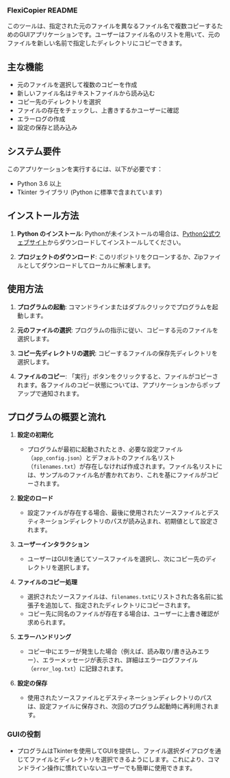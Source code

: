 ### FlexiCopier README


このツールは、指定された元のファイルを異なるファイル名で複数コピーするためのGUIアプリケーションです。ユーザーはファイル名のリストを用いて、元のファイルを新しい名前で指定したディレクトリにコピーできます。

## 主な機能

- 元のファイルを選択して複数のコピーを作成
- 新しいファイル名はテキストファイルから読み込む
- コピー先のディレクトリを選択
- ファイルの存在をチェックし、上書きするかユーザーに確認
- エラーログの作成
- 設定の保存と読み込み



## システム要件

このアプリケーションを実行するには、以下が必要です：
- Python 3.6 以上
- Tkinter ライブラリ (Python に標準で含まれています)

## インストール方法

1. **Python のインストール**:
   Pythonが未インストールの場合は、[Python公式ウェブサイト](https://www.python.org/downloads/)からダウンロードしてインストールしてください。

2. **プロジェクトのダウンロード**:
   このリポジトリをクローンするか、Zipファイルとしてダウンロードしてローカルに解凍します。



## 使用方法

1. **プログラムの起動**:
   コマンドラインまたはダブルクリックでプログラムを起動します。

2. **元のファイルの選択**:
   プログラムの指示に従い、コピーする元のファイルを選択します。

3. **コピー先ディレクトリの選択**:
   コピーするファイルの保存先ディレクトリを選択します。

4. **ファイルのコピー**:
   「実行」ボタンをクリックすると、ファイルがコピーされます。各ファイルのコピー状態については、アプリケーションからポップアップで通知されます。



## プログラムの概要と流れ

1. **設定の初期化**
   - プログラムが最初に起動されたとき、必要な設定ファイル（`app_config.json`）とデフォルトのファイル名リスト（`filenames.txt`）が存在しなければ作成されます。ファイル名リストには、サンプルのファイル名が書かれており、これを基にファイルがコピーされます。

2. **設定のロード**
   - 設定ファイルが存在する場合、最後に使用されたソースファイルとデスティネーションディレクトリのパスが読み込まれ、初期値として設定されます。

3. **ユーザーインタラクション**
   - ユーザーはGUIを通じてソースファイルを選択し、次にコピー先のディレクトリを選択します。

4. **ファイルのコピー処理**
   - 選択されたソースファイルは、`filenames.txt`にリストされた各名前に拡張子を追加して、指定されたディレクトリにコピーされます。
   - コピー先に同名のファイルが存在する場合は、ユーザーに上書き確認が求められます。

5. **エラーハンドリング**
   - コピー中にエラーが発生した場合（例えば、読み取り/書き込みエラー）、エラーメッセージが表示され、詳細はエラーログファイル（`error_log.txt`）に記録されます。

6. **設定の保存**
   - 使用されたソースファイルとデスティネーションディレクトリのパスは、設定ファイルに保存され、次回のプログラム起動時に再利用されます。

### GUIの役割

- プログラムはTkinterを使用してGUIを提供し、ファイル選択ダイアログを通じてファイルとディレクトリを選択できるようにします。これにより、コマンドライン操作に慣れていないユーザーでも簡単に使用できます。

